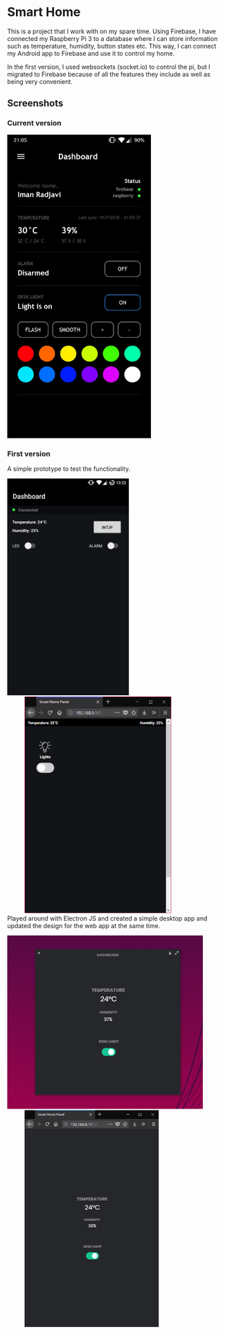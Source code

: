 # Smart Home

This is a project that I work with on my spare time. Using Firebase, I have connected my Raspberry Pi 3 to a database where I can store information such as temperature, humidity, button states etc. This way, I can connect my Android app to Firebase and use it to control my home.

In the first version, I used websockets (socket.io) to control the pi, but I migrated to Firebase because of all the features they include as well as being very convenient.

## Screenshots
### Current version
<img src="screenshots/app-version-2.0.jpg" height="700"/>

### First version
<p>A simple prototype to test the functionality.</p>
<div style="display:block;float:left;">
    <img src="screenshots/app-version-1.0.png" height="500"/>
    <img src="screenshots/web-version-1.0.PNG" height="500" hspace="40"/>
</div>

<p>Played around with Electron JS and created a simple desktop app and updated the design for the web app at the same time.</p>
<div style="display:block;float:left;">
    <img src="screenshots/desktop-app.PNG" height="400"/>
    <img src="screenshots/web-version-2.0.PNG" height="500" hspace="40"/>
</div>
